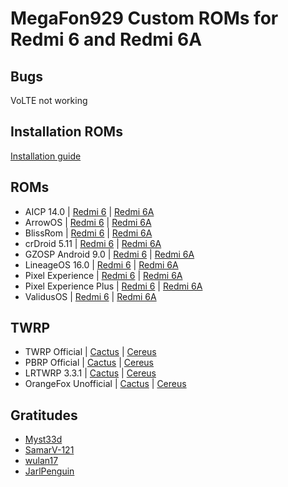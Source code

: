 # MegaFon929 Custom ROMs for Redmi 6 and Redmi 6A

## Bugs
VoLTE not working

## Installation ROMs
[Installation guide](https://telegra.ph/Guide-for-simplified-installation-Only-MegaFon929-Builds-from-21022021-02-21)

## ROMs

+ AICP 14.0 | [Redmi 6](https://mega.nz/file/gv5wCB6C#cQ0VrpffD2rPIxWhYA-LeZs_AbnTVIPM2_TUZpULudU) | [Redmi 6A](https://mega.nz/file/52ZDzAwC#SofAVJb3lDIm2vcp5DnRlGYg-nXrAmB0ZuLyY28YCcs)
+ ArrowOS | [Redmi 6](https://mega.nz/file/ZnwgUZgL#a35iDyGQQ51BXRshlD_PfLwHnkTYYysuA-sZMuRIA7k) | [Redmi 6A](https://mega.nz/file/B3JhiI6C#TRohD6frGPSVoT6sFjX6bb_nu69A_odlOgiL1TsB-aY)
+ BlissRom | [Redmi 6](https://mega.nz/file/JzZhlKRR#pnJeF6HVoog8EqYf7yVlOUIYd8uZjZ5SiTAeM6rQOqk) | [Redmi 6A](https://mega.nz/file/p3ZlGK6I#4ms5YAMcU6MS538l4YQhqT5o9EK9mWYyDDa26kPZ0dY)
+ crDroid 5.11 | [Redmi 6](https://mega.nz/file/dvpSwTTK#0TOoqegym0leppxmRkuhM9DUFQ2jpEwv_xSHJQyOuwM) | [Redmi 6A](https://mega.nz/file/hiQClCaJ#ZqHhNA2dyGJMsGXrAdiabxQTFYYkBboxKlgUbuUmOUw)
+ GZOSP Android 9.0 | [Redmi 6](https://mega.nz/file/M3hEBTBS#W6oSwB1kKYO1WBDWvFhLCTYi0PVXM1yPhz31508-uMk) | [Redmi 6A](https://mega.nz/file/cuQFAIbQ#O7DJgZ8Lssh1QvDxPJMycpm7bN8oNJi6RdXtuLjPnsI)
+ LineageOS 16.0 | [Redmi 6](https://mega.nz/file/s6ok2Tba#Iof-ap_SzbQ35gd5fKrtrOsVEJuNz7bN_l8aSUKs9ic) | [Redmi 6A](https://mega.nz/file/ByZR2aAS#xfYw5YYtNt9Be9IJggeAyob1YJ0FE3HuxuQcDHVlfY0)
+ Pixel Experience | [Redmi 6](https://mega.nz/file/dyQzgSoC#EXbwrby1ZDoLJr19zbks8QmJSOsqkTU65y1XtQ3geyk) | [Redmi 6A](https://mega.nz/file/E7BR0CBA#Lil0y0UUXgL3NO8Rwsbufd3_qccmAc7vRVoB9uWXwq4)
+ Pixel Experience Plus | [Redmi 6](https://mega.nz/file/1yRmFRZB#HtCJAE8AG715alGqmzB1j_TeNuVsO8qVC2U19PK_Pz4) | [Redmi 6A](https://mega.nz/file/l2AX2Q7J#L9wbyVt1xGnaFRmGQ5oKQRDxv-gDUC9JQmPSusgqNuA)
+ ValidusOS | [Redmi 6](https://mega.nz/file/ByxGhJyZ#ELuWPOtS1x-d7bLygDYFj6t-cyXO2CVvaJ69O0YPNT8) | [Redmi 6A](https://mega.nz/file/U2IjhSrI#6itaQsgBSLToJ4z8Ru4qmK6oorXF3sG-vtQtI9zDTZw)

## TWRP 
+ TWRP Official | [Cactus](https://twrp.me/xiaomi/xiaomiredmi6a.html) | [Cereus](https://twrp.me/xiaomi/xiaomiredmi6.html)
+ PBRP Official | [Cactus](https://pitchblackrecovery.com/cactus) | [Cereus](https://pitchblackrecovery.com/cereus)
+ LRTWRP 3.3.1 | [Cactus](https://github.com/recovery-xiaomi-mt6765/device_xiaomi_cactus/releases/download/lrtwrp-3.3.1/TWRP-3.3.1-REDMI6A-wzsx150_b5.img) | [Cereus](https://github.com/recovery-xiaomi-mt6765/device_xiaomi_cereus/releases/download/lrtwrp-3.3.1/recovery-TWRP-3.3.1-0602-REDMI6-CN-wzsx150.img)
+ OrangeFox Unofficial | [Cactus](https://www.androidfilehost.com/?fid=17248734326145710347) | [Cereus](https://www.androidfilehost.com/?fid=17248734326145710347)

## Gratitudes
+ [Myst33d](https://github.com/Myst33d)
+ [SamarV-121](https://github.com/SamarV-121)
+ [wulan17](https://github.com/wulan17)
+ [JarlPenguin](https://github.com/JarlPenguin)

